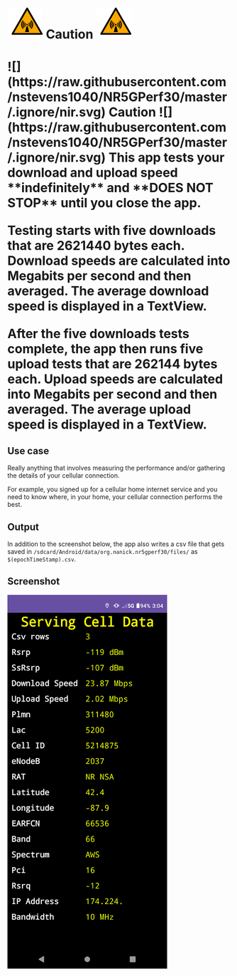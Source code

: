 <h1><img src="https://raw.githubusercontent.com/nstevens1040/NR5GPerf30/master/.ignore/nir.svg"/>&nbsp;Caution&nbsp;<img src="https://raw.githubusercontent.com/nstevens1040/NR5GPerf30/master/.ignore/nir.svg"/></h1>  
  
<h1>![](https://raw.githubusercontent.com/nstevens1040/NR5GPerf30/master/.ignore/nir.svg)&nbsp;Caution&nbsp;![](https://raw.githubusercontent.com/nstevens1040/NR5GPerf30/master/.ignore/nir.svg)  
This app tests your download and upload speed **indefinitely** and **DOES NOT STOP** until you close the app.  
  
Testing starts with five downloads that are 2621440 bytes each. Download speeds are calculated into Megabits per second and then averaged. The average download speed is displayed in a TextView.  
  
After the five downloads tests complete, the app then runs five upload tests that are 262144 bytes each. Upload speeds are calculated into Megabits per second and then averaged. The average upload speed is displayed in a TextView.  
  
## Use case
Really anything that involves measuring the performance and/or gathering the details of your cellular connection.  

For example, you signed up for a cellular home internet service and you need to know where, in your home, your cellular connection performs the best.  
  
## Output
In addition to the screenshot below, the app also writes a csv file that gets saved in ```/sdcard/Android/data/org.nanick.nr5gperf30/files/``` as ```$(epochTimeStamp).csv```.  
## Screenshot
![](https://raw.githubusercontent.com/nstevens1040/images/main/Screenshot_20240903-030408.png)
